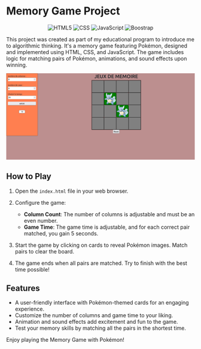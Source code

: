# Memory Game Project
<div align='center'>

![HTML5](https://img.shields.io/badge/html5-%23E34F26.svg?style=for-the-badge&logo=html5&logoColor=white)
![CSS](https://img.shields.io/badge/CSS3-1572B6?style=for-the-badge&logo=css3&logoColor=white)
![JavaScript](https://img.shields.io/badge/javascript-%23323330.svg?style=for-the-badge&logo=javascript&logoColor=%23F7DF1E)
![Boostrap](https://img.shields.io/badge/Bootstrap-563D7C?style=for-the-badge&logo=bootstrap&logoColor=white)
</div>

This project was created as part of my educational program to introduce me to algorithmic thinking. It's a memory game featuring Pokémon, designed and implemented using HTML, CSS, and JavaScript. The game includes logic for matching pairs of Pokémon, animations, and sound effects upon winning.

![Memory Game Screenshot](./img/captureMemoryGame.png)

## How to Play

1. Open the `index.html` file in your web browser.

2. Configure the game:
   - **Column Count**: The number of columns is adjustable and must be an even number.
   - **Game Time**: The game time is adjustable, and for each correct pair matched, you gain 5 seconds.

3. Start the game by clicking on cards to reveal Pokémon images. Match pairs to clear the board.

4. The game ends when all pairs are matched. Try to finish with the best time possible!

## Features

- A user-friendly interface with Pokémon-themed cards for an engaging experience.
- Customize the number of columns and game time to your liking.
- Animation and sound effects add excitement and fun to the game.
- Test your memory skills by matching all the pairs in the shortest time.

Enjoy playing the Memory Game with Pokémon!
